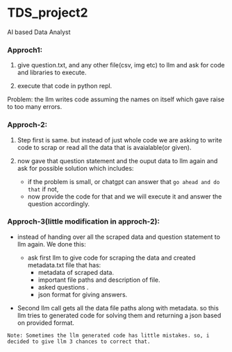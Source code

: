 # TDS_project2
AI based Data Analyst


### Approch1: 

1. give question.txt, and any other file(csv, img etc) to llm and ask for code and libraries to execute.

2. execute that code in python repl.

Problem: the llm writes code assuming the names on itself which gave raise to too many errors.

### Approch-2:

1. Step first is same. but instead of just whole code we are asking to write code to scrap or read all the data that is avaialable(or given).

2. now gave that question statement and the ouput data to llm again and ask for possible solution which includes:
    - if the problem is small, or chatgpt can answer that  `go ahead and do that` if not,
    - now provide the code for that and we will execute it and answer the question accordingly.


### Approch-3(little modification in approch-2):
 - instead of handing over all the scraped data and question statement to llm again. We done this:
    -   ask first llm to give code for scraping the data and created metadata.txt file that has:
        - metadata of scraped data.
        - important file paths and description of file.
        - asked questions .
        - json format for giving answers.

 - Second llm call gets all the data file paths along with metadata. so this llm tries to generated code for solving them and returning a json based on provided format.

`Note: Sometimes the llm generated code has little mistakes. so, i decided to give llm 3 chances to correct that.`
 
